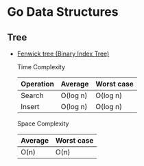 # Go Data Structures

## Tree
- [Fenwick tree (Binary Index Tree)](./tree/bit.go)

  Time Complexity
  
  | Operation |  Average | Worst case |
  |  ----     | ----     | ---        |
  | Search    | O(log n) | O(log n)   |
  | Insert    | O(log n) | O(log n)   |
  
  Space Complexity
  
  |  Average | Worst case |
  | ----     | ---        |
  | O(n)     |  O(n)   |
